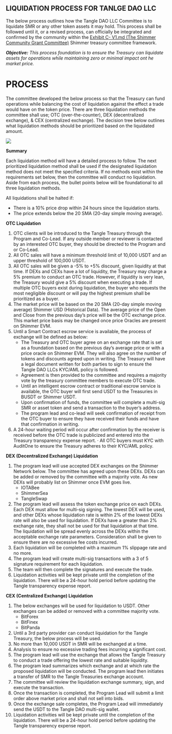 ## LIQUIDATION PROCESS FOR TANLGE DAO LLC

The below process outlines how the Tangle DAO LLC Committee is to liquidate SMR or any other token assets it may hold. This process shall be followed until it, or a revised process, can officially be integrated and confirmed by the community within the [Exhibit C- V1.md (The Shimmer Community Grant Committee)](https://hackmd.io/MBh_1dR4SoeCMKvMYOw3Jg) Shimmer treasury committee framework. 

***Objective:** This process foundation is to ensure the Treasury can liquidate assets for operations while maintaining zero or minimal impact ont he market price.*

# PROCESS

The committee developed the below process so that the Treasury can fund operations while balancing the cost of liquidation against the effect a trade would have on the token price. There are three liquidation methods the committee shall use; OTC (over-the-counter), DEX (decentralized exchange), & CEX (centralized exchange). The decision tree below outlines what liquidation methods should be prioritized based on the liquidated amount.

![](https://hackmd.io/_uploads/Bk_JP2ed3.png)





**Summary**

Each liquidation method will have a detailed process to follow. The next prioritized liquidation method shall be used if the designated liquidation method does not meet the specified criteria. If no methods exist within the requirements set below, then the committee will conduct no liquidation. Aside from each process, the bullet points below will be foundational to all three liquidation methods.

All liquidations shall be halted if:
* There is a 10% price drop within 24 hours since the liquidation starts.
* The price extends below the 20 SMA (20-day simple moving average).


**OTC Liquidation**
1. OTC clients will be introduced to the Tangle Treasury through the Program and Co-Lead. If any outside member or reviewer is contacted by an interested OTC buyer, they should be directed to the Program and or Co-Lead.
1. All OTC sales will have a minimum threshold limit of 10,000 USDT and an upper threshold of 100,000 USDT.
1. All OTC sales will be given a -5% to +5% discount, given liquidity at that time. If DEXs and CEXs have a lot of liquidity, the Treasury may charge a 5% premium to conduct an OTC trade. However, if liquidity is very lean, the Treasury would give a 5% discount when executing a trade. If multiple OTC buyers exist during liquidation, the buyer who requests the most negligible discount or will pay the highest premium shall be prioritized as a buyer.
1. The market price will be based on the 20 SMA (20-day simple moving average) Shimmer USD (Historical Data). The average price of the Open and Close from the previous day’s price will be the OTC exchange price. This market price basis may be changed once price Oracles are present on Shimmer EVM.
1. Until a Smart Contract escrow service is available, the process of exchange will be defined as below: 
    * The Treasury and OTC buyer agree on an exchange rate that is set as a foundation based on the previous day’s average price or with a price oracle on Shimmer EVM. They will also agree on the number of tokens and discounts agreed upon in writing. The Treasury will have a legal document written for both parties to sign to ensure the Tangle DAO LLCs KYC/AML policy is followed.
    * Agreement is then provided to the committee and requires a majority vote by the treasury committee members to execute OTC trade.
    * Until an intelligent escrow contract or traditional escrow service is available, the OTC buyer will first send USDT to the Treasuries in BUSDT or Shimmer USDT.
    * Upon confirmation of funds, the committee will complete a multi-sig SMR or asset token and send a transaction to the buyer’s address.
    * The program lead and co-lead will seek confirmation of receipt from the OTC buyer to ensure they have received their funds and have that confirmation in writing.
1. A 24-hour waiting period will occur after confirmation by the receiver is received before the OTC trade is publicized and entered into the Treasury transparency expense report.
·        All OTC buyers must KYC with AuditOne to ensure the Treasury adheres to their KYC/AML policy.

 
**DEX (Decentralized Exchange) Liquidation**
1. The program lead will use accepted DEX exchanges on the Shimmer Network below. The committee has agreed upon these DEXs. DEXs can be added or removed by the committee with a majority vote. As new DEXs will probably list on Shimmer once EVM goes live.
    * IOTABee
    * ShimmerSea
    * TangleSwap
2. The program lead will assess the token exchange price on each DEXs. Each DEX must allow for multi-sig signing. The lowest DEX will be used, and other DEXs whose liquidation rate is within 2% of the lowest DEXs rate will also be used for liquidation. If DEXs have a greater than 2% exchange rate, they shall not be used for that liquidation at that time. The liquidation will be spread evenly across the DEXs within the acceptable exchange rate parameters. Consideration shall be given to ensure there are no excessive fee costs incurred.
3. Each liquidation will be completed with a maximum 1% slippage rate and no more.
4. The program lead will create multi-sig transactions with a 3 of 5 signature requirement for each liquidation.
5. The team will then complete the signatures and execute the trade.
6. Liquidation activities will be kept private until the completion of the liquidation. There will be a 24-hour hold period before updating the Tangle transparency expense report.
 
**CEX (Centralized Exchange) Liquidation**
1. The below exchanges will be used for liquidation to USDT. Other exchanges can be added or removed with a committee majority vote.
    * BitForex
    * BitFinex
    * BitPanda
2. Until a 3rd party provider can conduct liquidation for the Tangle Treasury, the below process will be used.
3. No more than 10,000 USDT in SMR will be exchanged at a time.
4. Analysis to ensure no excessive trading fees incurring a significant cost.
5. The program lead will use the exchange that allows the Tangle Treasury to conduct a trade offering the lowest rate and suitable liquidity.
6. The program lead summarizes which exchange and at which rate the proposed liquidation will be conducted. The program lead then initiates a transfer of SMR to the Tangle Treasuries exchange account.
7. The committee will review the liquidation exchange summary, sign, and execute the transaction.
8. Once the transaction is completed, the Program Lead will submit a limit order above market price and shall not sell into bids.
9. Once the exchange sale completes, the Program Lead will immediately send the USDT to the Tangle DAO multi-sig wallet.
10. Liquidation activities will be kept private until the completion of the liquidation. There will be a 24-hour hold period before updating the Tangle transparency expense report.
